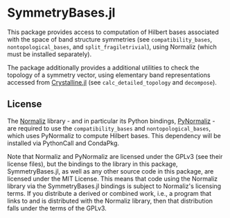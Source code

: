 # SymmetryBases.jl

This package provides access to computation of Hilbert bases associated with the space of band structure symmetries (see `compatibility_bases`, `nontopological_bases`, and `split_fragiletrivial`), using Normaliz (which must be installed separately).

The package additionally provides a additional utilities to check the topology of a symmetry vector, using elementary band representations accessed from [Crystalline.jl](https://github.com/thchr/Crystalline.jl) (see `calc_detailed_topology` and `decompose`).

## License

The [Normaliz](https://github.com/Normaliz/Normaliz) library - and in particular its Python bindings, [PyNormaliz](https://github.com/Normaliz/PyNormaliz) - are required to use the `compatibility_bases` and `nontopological_bases`, which uses PyNormaliz to compute Hilbert bases. This dependency will be installed via PythonCall and CondaPkg.

Note that Normaliz and PyNormaliz are licensed under the GPLv3 (see their license files), but the bindings to the library in this package, SymmetryBases.jl, as well as any other source code in this package, are licensed under the MIT License.
This means that code using the Normaliz library via the SymmetryBases.jl bindings is subject to Normaliz's licensing terms. If you distribute a derived or combined work, i.e., a program that links to and is distributed with the Normaliz library, then that distribution falls under the terms of the GPLv3. 